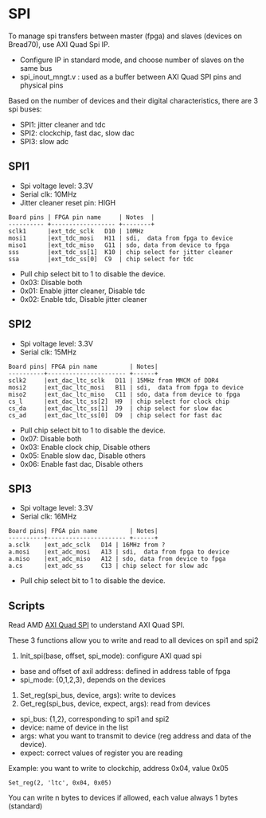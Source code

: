 # SPI

To manage spi transfers between master (fpga) and slaves (devices on Bread70), use AXI Quad Spi IP. 
- Configure IP in standard mode, and choose number of slaves on the same bus
- spi_inout_mngt.v : used as a buffer between AXI Quad SPI pins and physical pins

Based on the number of devices and their digital characteristics, there are 3 spi buses:
- SPI1: jitter cleaner and tdc
- SPI2: clockchip, fast dac, slow dac
- SPI3: slow adc 
## SPI1
- Spi voltage level: 3.3V
- Serial clk: 10MHz
- Jitter cleaner reset pin: HIGH
```
Board pins | FPGA pin name     | Notes  |
---------- +------------------ +--------+
sclk1      |ext_tdc_sclk   D10 | 10MHz 
mosi1      |ext_tdc_mosi   H11 | sdi,  data from fpga to device
miso1      |ext_tdc_miso   G11 | sdo, data from device to fpga
sss        |ext_tdc_ss[1]  K10 | chip select for jitter cleaner
ssa        |ext_tdc_ss[0]  C9  | chip select for tdc
```

- Pull chip select bit to 1 to disable the device.
- 0x03: Disable both
- 0x01: Enable jitter cleaner, Disable tdc
- 0x02: Enable tdc, Disable jitter cleaner
## SPI2
- Spi voltage level: 3.3V
- Serial clk: 15MHz
```
Board pins| FPGA pin name         | Notes|
----------+---------------------- +------+
sclk2     |ext_dac_ltc_sclk   D11 | 15MHz from MMCM of DDR4
mosi2     |ext_dac_ltc_mosi   B11 | sdi,  data from fpga to device
miso2     |ext_dac_ltc_miso   C11 | sdo, data from device to fpga 
cs_l      |ext_dac_ltc_ss[2]  H9  | chip select for clock chip
cs_da     |ext_dac_ltc_ss[1]  J9  | chip select for slow dac
cs_ad     |ext_dac_ltc_ss[0]  D9  | chip select for fast dac
```
- Pull chip select bit to 1 to disable the device.
- 0x07: Disable both
- 0x03: Enable clock chip, Disable others
- 0x05: Enable slow dac, Disable others
- 0x06: Enable fast dac, Disable others
## SPI3
- Spi voltage level: 3.3V
- Serial clk: 16MHz
```
Board pins| FPGA pin name         | Notes|
----------+---------------------- +------+
a.sclk    |ext_adc_sclk   D14 | 16MHz from ?
a.mosi    |ext_adc_mosi   A13 | sdi,  data from fpga to device
a.miso    |ext_adc_miso   A12 | sdo, data from device to fpga 
a.cs      |ext_adc_ss     C13 | chip select for slow adc
```
- Pull chip select bit to 1 to disable the device.

## Scripts 
Read AMD [AXI Quad SPI](https://www.amd.com/content/dam/xilinx/support/documents/ip_documentation/axi_quad_spi/v3_2/pg153-axi-quad-spi.pdf) to understand AXI Quad SPI.

These 3 functions allow you to write and read to all devices on spi1 and spi2
1. Init_spi(base, offset, spi_mode): configure AXI quad spi 
- base and offset of axil address: defined in address table of fpga
- spi_mode: {0,1,2,3}, depends on the devices

1. Set_reg(spi_bus, device, args): write to devices
1. Get_reg(spi_bus, device, expect, args): read from devices
- spi_bus: {1,2}, corresponding to spi1 and spi2
- device: name of device in the list
- args: what you want to transmit to device (reg address and data of the device). 
- expect: correct values of register you are reading

Example: you want to write to clockchip, address 0x04, value 0x05
```
Set_reg(2, 'ltc', 0x04, 0x05)
```
You can write n bytes to devices if allowed, each value always 1 bytes (standard)
